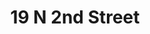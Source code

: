 ---
title: 19 N 2nd Street
address: 19 N 2nd St, San Jose, CA 95113
developer: Roygbiv Real Estate Development, LLC
municipality: San Jose
units: 220
phase: Approved
permits:
    SP21-044:
        status: Approved
        initial_date: 2020-11-25
        final_date: 2023-03-28
        apn: [46721028]
        address: 19 N 2nd St, San Jose, CA 95113
        description: Special Use Permit to allow the demolition of the majority of the roof and interior (except for stairway core) of an existing 15,000-square foot, two-story building, the retention and integration of the building walls, street facing facade and a portion of the existing roof and the construction of a 22-story 240-foot high mixed-use 100% affordable senior housing project with 220 multifamily residential units and approximately 18,643 square feet of commercial space on an approximately 0.22-gross acre site.
        names: Loida Kirkley w/ Roygbiv Real Estate Development, LLC;
    PRE20-065:
        status: Complete
        initial_date: 2020-06-04
        final_date: 2021-04-27
        apn: [46721028]
        address: 19 N 2nd St, San Jose, CA 95113
        description: Enhanced Preliminary Review to allow a 28-stories mixed-use building with approximately 1,340 square feet of commercial space and 270 units of 100% affordable housing for senior citizens on an approximately 0.21-gross acre site.
        names: Kurt D. Anderson;
geometry: [37.33691596194004, -121.88997838396233]
published: True
---